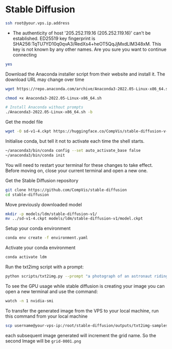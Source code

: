 # Stable Diffusion

```sh
ssh root@your.vps.ip.address
```

- The authenticity of host '205.252.119.16 (205.252.119.16)' can't be established.
ED25519 key fingerprint is SHA256:TqTU7YD10q0qvA3/RedXs4+heOT5QqJjMxdLlM348xM.
This key is not known by any other names.
Are you sure you want to continue connecting

```sh
yes
```

Download the Anaconda installer script from their website and install it. The download URL may change over time

```sh
wget https://repo.anaconda.com/archive/Anaconda3-2022.05-Linux-x86_64.sh
```

```sh
chmod +x Anaconda3-2022.05-Linux-x86_64.sh
```

```sh
# Install Anaconda without prompts
./Anaconda3-2022.05-Linux-x86_64.sh -b
```

Get the model file

```sh
wget -O sd-v1-4.ckpt https://huggingface.co/CompVis/stable-diffusion-v-1-4-original/resolve/main/sd-v1-4.ckpt
```

Initialise conda, but tell it not to activate each time the shell starts.

```sh
~/anaconda3/bin/conda config --set auto_activate_base false
~/anaconda3/bin/conda init
```

You will need to restart your terminal for these changes to take effect. Before moving on, close your current terminal and open a new one.

Get the Stable Diffusion repository

```sh
git clone https://github.com/CompVis/stable-diffusion
cd stable-diffusion
```

Move previously downloaded model

```sh
mkdir -p models/ldm/stable-diffusion-v1/
mv ../sd-v1-4.ckpt models/ldm/stable-diffusion-v1/model.ckpt
```

Setup your conda environment
```sh
conda env create -f environment.yaml
```

Activate your conda environment
```sh
conda activate ldm
```

Run the txt2img script with a prompt:
```sh
python scripts/txt2img.py --prompt "a photograph of an astronaut riding a horse" --plms 
```

To see the GPU usage while stable diffusion is creating your image you can open a new terminal and use the command:
```sh
watch -n 1 nvidia-smi
```

To transfer the generated image from the VPS to your local machine, run this command from your local machine
```sh
scp username@your-vps-ip:/root/stable-diffusion/outputs/txt2img-samples/grid-0000.png /local/path
```

each subsequent image generated will increment the grid name. So the second Image will be
`grid-0001.png`

